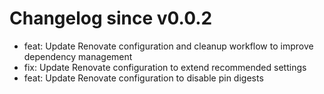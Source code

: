 # Changelog since v0.0.2
- feat: Update Renovate configuration and cleanup workflow to improve dependency management 
- fix: Update Renovate configuration to extend recommended settings 
- feat: Update Renovate configuration to disable pin digests 
